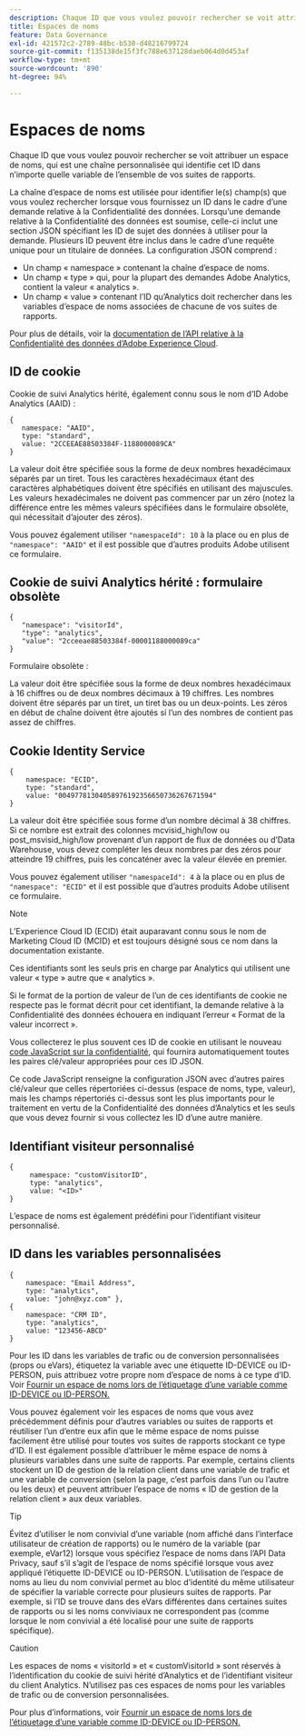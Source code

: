 ```yaml
---
description: Chaque ID que vous voulez pouvoir rechercher se voit attribuer un espace de noms, qui est une chaîne personnalisée qui identifie cet ID dans n’importe quelle variable de l’ensemble de vos suites de rapports.
title: Espaces de noms
feature: Data Governance
exl-id: 421572c2-2789-48bc-b530-d48216799724
source-git-commit: f135138de15f3fc788e637128daeb064d0d453af
workflow-type: tm+mt
source-wordcount: '890'
ht-degree: 94%

---
```


# Espaces de noms

Chaque ID que vous voulez pouvoir rechercher se voit attribuer un espace de noms, qui est une chaîne personnalisée qui identifie cet ID dans n’importe quelle variable de l’ensemble de vos suites de rapports.

La chaîne d’espace de noms est utilisée pour identifier le(s) champ(s) que vous voulez rechercher lorsque vous fournissez un ID dans le cadre d’une demande relative à la Confidentialité des données. Lorsqu’une demande relative à la Confidentialité des données est soumise, celle-ci inclut une section JSON spécifiant les ID de sujet des données à utiliser pour la demande. Plusieurs ID peuvent être inclus dans le cadre d’une requête unique pour un titulaire de données. La configuration JSON comprend :

* Un champ « namespace » contenant la chaîne d’espace de noms.
* Un champ « type » qui, pour la plupart des demandes Adobe Analytics, contient la valeur « analytics ».
* Un champ « value » contenant l’ID qu’Analytics doit rechercher dans les variables d’espace de noms associées de chacune de vos suites de rapports.

Pour plus de détails, voir la [documentation de l’API relative à la Confidentialité des données d’Adobe Experience Cloud](https://experienceleague.adobe.com/docs/experience-platform/privacy/api/overview.html?lang=fr).

## ID de cookie

Cookie de suivi Analytics hérité, également connu sous le nom d’ID Adobe Analytics (AAID) :

```
{
   namespace: "AAID",
   type: "standard",
   value: "2CCEEAE88503384F-1188000089CA"
}
```

La valeur doit être spécifiée sous la forme de deux nombres hexadécimaux séparés par un tiret. Tous les caractères hexadécimaux étant des caractères alphabétiques doivent être spécifiés en utilisant des majuscules. Les valeurs hexadécimales ne doivent pas commencer par un zéro (notez la différence entre les mêmes valeurs spécifiées dans le formulaire obsolète, qui nécessitait d’ajouter des zéros).

Vous pouvez également utiliser `"namespaceId": 10` à la place ou en plus de `"namespace": "AAID"` et il est possible que d’autres produits Adobe utilisent ce formulaire.

## Cookie de suivi Analytics hérité : formulaire obsolète

```
{
   "namespace": "visitorId",
   "type": "analytics",
   "value": "2cceeae88503384f-00001188000089ca"
}
```

Formulaire obsolète :

La valeur doit être spécifiée sous la forme de deux nombres hexadécimaux à 16 chiffres ou de deux nombres décimaux à 19 chiffres. Les nombres doivent être séparés par un tiret, un tiret bas ou un deux-points. Les zéros en début de chaîne doivent être ajoutés si l’un des nombres de contient pas assez de chiffres.

## Cookie Identity Service

```
{
    namespace: "ECID",
    type: "standard",
    value: "00497781304058976192356650736267671594"
}
```

La valeur doit être spécifiée sous forme d’un nombre décimal à 38 chiffres. Si ce nombre est extrait des colonnes mcvisid\_high/low ou post\_msvisid\_high/low provenant d’un rapport de flux de données ou d’Data Warehouse, vous devez compléter les deux nombres par des zéros pour atteindre 19 chiffres, puis les concaténer avec la valeur élevée en premier.

Vous pouvez également utiliser `"namespaceId": 4` à la place ou en plus de `"namespace": "ECID"` et il est possible que d’autres produits Adobe utilisent ce formulaire.

>[!NOTE]
>
>L’Experience Cloud ID (ECID) était auparavant connu sous le nom de Marketing Cloud ID (MCID) et est toujours désigné sous ce nom dans la documentation existante.
>
>Ces identifiants sont les seuls pris en charge par Analytics qui utilisent une valeur « type » autre que « analytics ».

Si le format de la portion de valeur de l’un de ces identifiants de cookie ne respecte pas le format décrit pour cet identifiant, la demande relative à la Confidentialité des données échouera en indiquant l’erreur « Format de la valeur incorrect ».

Vous collecterez le plus souvent ces ID de cookie en utilisant le nouveau [code JavaScript sur la confidentialité](https://developer.adobe.com/experience-platform-apis/references/privacy-service/), qui fournira automatiquement toutes les paires clé/valeur appropriées pour ces ID JSON.

Ce code JavaScript renseigne la configuration JSON avec d’autres paires clé/valeur que celles répertoriées ci-dessus (espace de noms, type, valeur), mais les champs répertoriés ci-dessus sont les plus importants pour le traitement en vertu de la Confidentialité des données d’Analytics et les seuls que vous devez fournir si vous collectez les ID d’une autre manière.

## Identifiant visiteur personnalisé

```
{
     namespace: "customVisitorID",
     type: "analytics",
     value: "<ID>"
}
```

L’espace de noms est également prédéfini pour l’identifiant visiteur personnalisé.

## ID dans les variables personnalisées

```
{
    namespace: "Email Address",
    type: "analytics", 
    value: "john@xyz.com" }, 
{
    namespace: "CRM ID", 
    type: "analytics", 
    value: "123456-ABCD" 
}
```

Pour les ID dans les variables de trafic ou de conversion personnalisées (props ou eVars), étiquetez la variable avec une étiquette ID-DEVICE ou ID-PERSON, puis attribuez votre propre nom d’espace de noms à ce type d’ID. Voir [Fournir un espace de noms lors de l’étiquetage d’une variable comme ID-DEVICE ou ID-PERSON.](gdpr-labels.md)

Vous pouvez également voir les espaces de noms que vous avez précédemment définis pour d’autres variables ou suites de rapports et réutiliser l’un d’entre eux afin que le même espace de noms puisse facilement être utilisé pour toutes vos suites de rapports stockant ce type d’ID. Il est également possible d’attribuer le même espace de noms à plusieurs variables dans une suite de rapports. Par exemple, certains clients stockent un ID de gestion de la relation client dans une variable de trafic et une variable de conversion (selon la page, c’est parfois dans l’un ou l’autre ou les deux) et peuvent attribuer l’espace de noms « ID de gestion de la relation client » aux deux variables.

>[!TIP]
>
>Évitez d’utiliser le nom convivial d’une variable (nom affiché dans l’interface utilisateur de création de rapports) ou le numéro de la variable (par exemple, eVar12) lorsque vous spécifiez l’espace de noms dans l’API Data Privacy, sauf s’il s’agit de l’espace de noms spécifié lorsque vous avez appliqué l’étiquette ID-DEVICE ou ID-PERSON. L’utilisation de l’espace de noms au lieu du nom convivial permet au bloc d’identité du même utilisateur de spécifier la variable correcte pour plusieurs suites de rapports. Par exemple, si l’ID se trouve dans des eVars différentes dans certaines suites de rapports ou si les noms conviviaux ne correspondent pas (comme lorsque le nom convivial a été localisé pour une suite de rapports spécifique).

>[!CAUTION]
>
>Les espaces de noms « visitorId » et « customVisitorId » sont réservés à l’identification du cookie de suivi hérité d’Analytics et de l’identifiant visiteur du client Analytics. N’utilisez pas ces espaces de noms pour les variables de trafic ou de conversion personnalisées.

Pour plus d’informations, voir [Fournir un espace de noms lors de l’étiquetage d’une variable comme ID-DEVICE ou ID-PERSON.](/help/admin/c-data-governance/data-labeling/gdpr-labels.md)
